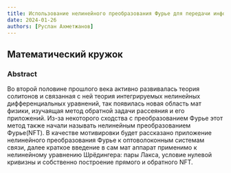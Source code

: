 ```yaml
---
title: Использование нелинейного преобразования Фурье для передачи информации
date: 2024-01-26
authors: [Руслан Ахметжанов]
---
```


## Математический кружок

### Abstract

Во второй половине прошлого века активно развивалась теория солитонов и связанная с ней теория интегрируемых нелинейных дифференциальных уравнений, так появилась новая область мат физики, изучаящая метод обратной задачи рассеяния и его приложений. Из-за некоторого сходства с преобразованием Фурье этот метод также начали называть нелинейным преобразованием Фурье(NFT). В качестве мотивировки будет рассказано приложение нелинейного преобразования Фурье к оптоволоконным системам связи, далее краткое введение в сам мат аппарат применимо к нелинейному уравнению Шрёдингера: пары Лакса, условие нулевой кривизны и собственно построение прямого и обратного NFT.


